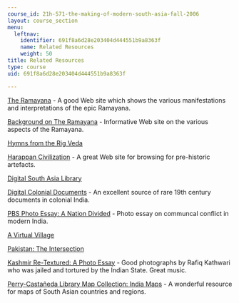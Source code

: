 ```yaml
---
course_id: 21h-571-the-making-of-modern-south-asia-fall-2006
layout: course_section
menu:
  leftnav:
    identifier: 691f8a6d28e203404d444551b9a8363f
    name: Related Resources
    weight: 50
title: Related Resources
type: course
uid: 691f8a6d28e203404d444551b9a8363f

---
```


[The Ramayana](http://www.maxwell.syr.edu/moynihan_sac.aspx?id=36507224353&terms=The+Ramayana) - A good Web site which shows the various manifestations and interpretations of the epic Ramayana.

[Background on The Ramayana](http://www.maxwell.syr.edu/moynihan_sac.aspx?id=36507224366&terms=Background+on+The+Ramayana) - Informative Web site on the various aspects of the Ramayana.

[Hymns from the Rig Veda](http://www.wsu.edu/~wldciv/world_civ_reader/world_civ_reader_1/rig_veda.html)

[Harappan Civilization](http://www.harappa.com/) - A great Web site for browsing for pre-historic artefacts.

[Digital South Asia Library](http://dsal.uchicago.edu/index.html)

[Digital Colonial Documents](http://arrow.latrobe.edu.au/store/3/4/5/5/2/public/index.htm) - An excellent source of rare 19th century documents in colonial India.

[PBS Photo Essay: A Nation Divided](http://www.pbs.org/wnet/wideangle/episodes/soul-of-india/photo-essay-a-nation-divided/?p=2951) - Photo essay on communcal conflict in modern India.

[A Virtual Village](http://virtualvillage.wesleyan.edu/)

[Pakistan: The Intersection](http://www.thenation.com/article/pakistan-intersection/)

[Kashmir Re-Textured: A Photo Essay](http://kashmirretextured.com/main.html) - Good photographs by Rafiq Kathwari who was jailed and tortured by the Indian State. Great music.

[Perry-Castañeda Library Map Collection: India Maps](http://www.lib.utexas.edu/maps/india.html) - A wonderful resource for maps of South Asian countries and regions.